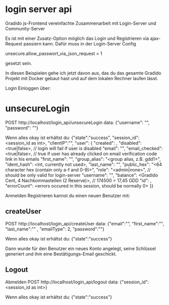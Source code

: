 # login server api

Gradido js-Frontend vereinfachte Zusammenarbeit mit Login-Server und Community-Server

Es ist mit einer Zusatz-Option möglich das Login und Registrieren via ajax-Request passiern kann.
Dafür muss in der Login-Server Config 

unsecure.allow_passwort_via_json_request   = 1 

gesetzt sein. 

In diesen Beispielen gehe ich jetzt davon aus, das du das gesamte Gradido Projekt mit Docker gebaut hast und auf dem lokalen Rechner laufen lässt.

Login
Einloggen über: 


# unsecureLogin

POST http://localhost/login_api/unsecureLogin 
data: {"username": "<username>", "password": "<password>"}

Wenn alles okay ist erhältst du:
{"state":"success", "session_id": <session_id as int>, "clientIP":"<client ip of user>",
  "user": {
	"created": <timestamp in seconds>,
	"disabled": <true|false>, // login will fail if user is disabled 
	"email": "<email>",
	"email_checked": <true|false>, // true if user has already clicked on email verification code               link in his emails
	"first_name": "<first nme>",
	"group_alias": "<group alias, z.B. gdd1>",
	"ident_hash": <int, currently not used>,
	"last_name": "<last name>",
	"public_hex": "<64 character hex (contain only a-f and 0-9)>",
	"role": "<admin|none>", // should be only valid for login-server 
	"username": "<currently not used>",
	"balance": <Gradido Cent, 4 Nachkommastellen (2 Reserve)>, // 174500 = 17,45 GDD
	"id": <id in login-server db>,
	"errorCount": <errors occured in this session, should be normally 0>
}}

Anmelden
Registrieren kannst du einen neuen Benutzer mit: 


## createUser

POST http://localhost/login_api/createUser
data: {"email":"<email>", "first_name":"<first name>", "last_name":"<last name>" ,
          "emailType": 2, "password":"<password>"}

Wenn alles okay ist erhältst du:
{"state":"success"}

Dann wurde für den Benutzer ein neues Konto angelegt, seine Schlüssel generiert und ihm eine Bestätigungs-Email geschickt. 


## Logout

Abmelden
POST http://localhost/login_api/logout
data: {"session_id": <session_id as int>}

Wenn alles okay ist erhältst du:
{"state":"success"}